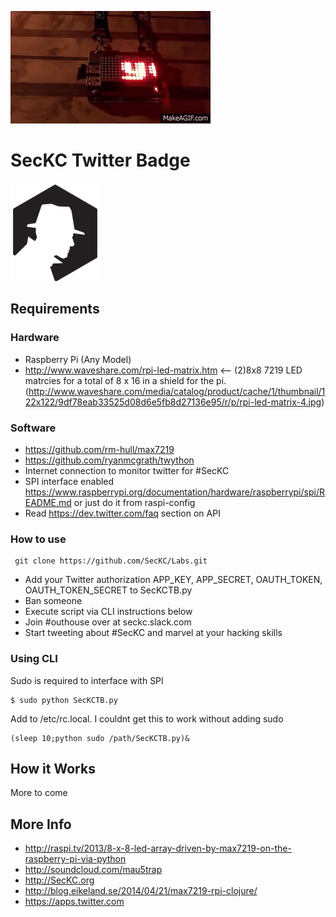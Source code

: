[![Badge Jiff](https://raw.githubusercontent.com/SecKC/seckc.github.io/master/images/badges/SecKC_Twitter_Badge.gif)](https://youtu.be/bD3Shz_lzPA)



SecKC Twitter Badge
========================
![SecKC](https://raw.githubusercontent.com/SecKC/seckc.github.io/master/images/logo/SecKC_Hex_OnlyB_small.png "SecKC")
## Requirements ##
### Hardware ###
* Raspberry Pi (Any Model)
* http://www.waveshare.com/rpi-led-matrix.htm <-- (2)8x8 7219 LED matrcies for a total of 8 x 16 in a shield for the pi. (http://www.waveshare.com/media/catalog/product/cache/1/thumbnail/122x122/9df78eab33525d08d6e5fb8d27136e95/r/p/rpi-led-matrix-4.jpg)

### Software ###
* https://github.com/rm-hull/max7219
* https://github.com/ryanmcgrath/twython 
* Internet connection to monitor twitter for #SecKC
* SPI interface enabled https://www.raspberrypi.org/documentation/hardware/raspberrypi/spi/README.md or just do it from raspi-config
* Read https://dev.twitter.com/faq section on API

### How to use ###
```
 git clone https://github.com/SecKC/Labs.git
```
* Add your Twitter authorization APP_KEY, APP_SECRET, OAUTH_TOKEN, OAUTH_TOKEN_SECRET to SecKCTB.py
* Ban someone
* Execute script via CLI instructions below
* Join #outhouse over at seckc.slack.com
* Start tweeting about #SecKC and marvel at your hacking skills

### Using CLI ###

Sudo is required to interface with SPI
```
$ sudo python SecKCTB.py
```
Add to /etc/rc.local. I couldnt get this to work without adding sudo

```
(sleep 10;python sudo /path/SecKCTB.py)&
````

## How it Works
More to come

## More Info
* http://raspi.tv/2013/8-x-8-led-array-driven-by-max7219-on-the-raspberry-pi-via-python
* http://soundcloud.com/mau5trap
* http://SecKC.org
* http://blog.eikeland.se/2014/04/21/max7219-rpi-clojure/ 
* https://apps.twitter.com
